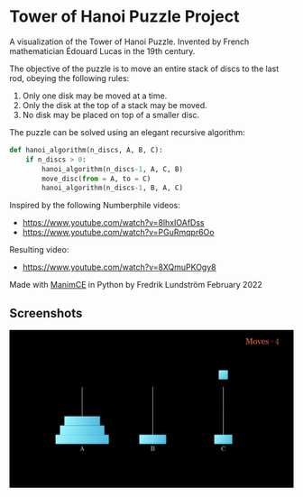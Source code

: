 # Tower of Hanoi Puzzle Project
A visualization of the Tower of Hanoi Puzzle. 
Invented by French mathematician Édouard Lucas in the 19th century.

The objective of the puzzle is to move an entire stack
of discs to the last rod, obeying the following rules:
1. Only one disk may be moved at a time.
2. Only the disk at the top of a stack may be moved.
3. No disk may be placed on top of a smaller disc.

The puzzle can be solved using an elegant recursive algorithm:

```python
def hanoi_algorithm(n_discs, A, B, C):
    if n_discs > 0:
        hanoi_algorithm(n_discs-1, A, C, B)
        move_disc(from = A, to = C)
        hanoi_algorithm(n_discs-1, B, A, C)
```

Inspired by the following Numberphile videos:

- https://www.youtube.com/watch?v=8lhxIOAfDss
- https://www.youtube.com/watch?v=PGuRmqpr6Oo

Resulting video:
- https://www.youtube.com/watch?v=8XQmuPKOgy8

Made with [ManimCE](https://www.manim.community/) in Python by Fredrik Lundström February 2022

## Screenshots
[![Tower of Hanoi video screenshot](/Screenshot_2022-02-26.png)](https://www.youtube.com/watch?v=8XQmuPKOgy8)
